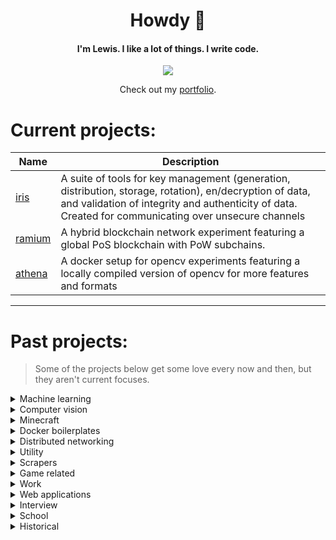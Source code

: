 <h1 align="center">Howdy 🤠</h1>
<h4 align="center">I'm Lewis. I like a lot of things. I write code.</h4>
<p align="center">
  <img src="https://github.com/ramity/ramity/assets/8001375/30202e7d-d2a7-4fd4-9792-dbb01c460ca6">
</p>
<p align="center">
  Check out my <a href="https://ramity.github.io/portfolio/">portfolio</a>.
</p>

# Current projects:

| Name | Description |
| --- | --- |
| [iris](https://github.com/ramity/iris) | A suite of tools for key management (generation, distribution, storage, rotation), en/decryption of data, and validation of integrity and authenticity of data. Created for communicating over unsecure channels |
| [ramium](https://github.com/ramity/ramium) | A hybrid blockchain network experiment featuring a global PoS blockchain with PoW subchains. |
| [athena](https://github.com/ramity/athena) | A docker setup for opencv experiments featuring a locally compiled version of opencv for more features and formats |

---

# Past projects:

> Some of the projects below get some love every now and then, but they aren't current focuses.

<details>
  <summary>Machine learning</summary>

| Name | Description |
| --- | --- |
| [VED pwn](https://github.com/ramity/VED-pwn) | An ML experiment showing vehicle OBDII data is a uniquely identifiable. Utilizes the VED dataset detailed [here](https://arxiv.org/abs/1905.02081) |
</details>

<details>
  <summary>Computer vision</summary>

| Name | Description |
| --- | --- | 
| [apexCV](https://github.com/ramity/apexcv) | [Incomplete] A computer vision framework/toolset for scraping Apex Legends videos for meaningful data and statistics over time |
| [opencv table detection](https://github.com/ramity/opencv-table-detection) | A simple table detection apporach created entirely with opencv |
| [lane detection](https://github.com/ramity/lane-detection) | A simple lane detection program created entirely with opencv |
| [opencv text detection](https://github.com/ramity/opencv-text-detection) | A simple text detection approach created entirely with opencv |
| [edge detection comparison](https://github.com/ramity/edge-detection-comparison) | A simple script to compare different forms of edge detection with opencv |
| [optical flow](https://github.com/ramity/optical-flow) | A simple script to perform optical flow with opencv |
</details>

<details>
  <summary>Minecraft</summary>

| Name | Description |
| --- | --- | 
| [minecraft](https://github.com/ramity/minecraft) | A dockerized vanilla minecraft setup. |
| [vault hunters 3](https://github.com/ramity/vault-hunters-3) | A painless and fully featured dockerized server for the Vault Hunters 3 modpack. Now with ramdisk support! |
</details>

<details>
  <summary>Docker boilerplates</summary>

| Name | Description |
| --- | --- | 
| [DLNA-kickstart](https://github.com/ramity/DLNA-kickstart) | A repo to kickstart a [D]ocker powered [L]inux image running a [N]ode [N]ativescript [A]ngular stack. |
| [DLAMPS-kickstart](https://github.com/ramity/DLAMPS-kickstart) | A repo to kickstart a [D]ocker powered [L]inux image running an [A]pache [M]ySQL [P]HP [S]ymfony stack. |
| [soothsayer](https://github.com/ramity/soothsayer) | A simple flask boilerplate for quickly creating web accessible applications created during my walmart internship. |
</details>

<details>
  <summary>Distributed networking</summary>

| Name | Description |
| --- | --- | 
| [theia](https://github.com/ramity/theia) | [Incomplete] A stab at allowing opencv operations to be performed by a pool of machines. |
</details>
<details>
  <summary>Utility</summary>

| Name | Description |
| --- | --- | 
| [ssh-scripts](https://github.com/ramity/ssh-scripts) | Dead simple ssh-agent start and stop scripts to prevent terminals from creating multiple ssh-agent processes |
| [virtual-host-manager](https://github.com/ramity/virtual-host-manager) | Client based interface to quickly set up virtual hosts on development machines |
</details>

<details>
  <summary>Scrapers</summary>

| Name | Description |
| --- | --- |
| [discord wordle processor](https://github.com/ramity/discord-wordle-processor) | Discover your discord server's Wordle leaderboard and finally settle who reigns supreme! Calculate detailed statistics from shared results like share count, current and max streak, weighted score, offByOne count, average % per guess, and more! |
| [potflip](https://github.com/ramity/potflip) | [Deprecated] RSbuddy is no longer supported. See README for notice. This repo contains a few php scripts to assist in flipping potions for a profit in osrs using the rsbuddy API. See README for example output. |
| [wowah](https://github.com/ramity/wowah) | [Deprecated] A simple data scraper for loading and parsing the WoW auction house api. |
| [twitchScrape](https://github.com/ramity/TwitchScrape) | A twitch stream data scraper that enables side-by-side parsing of the downloaded byte stream with opencv. |
| [typho](https://github.com/ramity/typho) | [Incomplete] The beginnings of a stock data scraper that cross-references alphaadvantage stock data and google trend data |
| [trade-paint](https://github.com/ramity/trade-paint) | [Incomplete] A simple autolist.com scraper to populate and filter available vehicles |
</details>

<details>
  <summary>Game related</summary>

| Name | Description |
| --- | --- | 
| [world-sim](https://github.com/ramity/world-sim) | [Incomplete] The beginnings of the backend for a game that never quite took off. Left for reference |
| [Bent](https://github.com/ramity/Bent) | A simple game that uses a php websocket backend and electron frontend + three.js for rendering. |
| [Bent-Client](https://github.com/ramity/Bent-Client) | An electron client for a simple game |
| [js-map-generator](https://github.com/ramity/js-map-generator) | Simple but effective rogue-like map generator. Featured on my LinkedIn. View [here](http://ramity.github.io/js-map-generator/) |
</details>

<details>
  <summary>Work</summary>

| Name | Description |
| --- | --- | 
| [CTTP-Lab-Cert](https://github.com/ramity/CTTP-Lab-Cert) | [Deprecated] - Moved to private phabricator repo. One of my first projects at CTTP. Left for reference. Features a self created google spreadsheet clone for managing lab certifications |
| [Storyline-AJAX-integration](https://github.com/ramity/Storyline-AJAX-integration) | Sweet and simple AJAX implementation to hack in functionality of getting grade values out of a Storyline application. |
</details>

<details>
  <summary>Web applications</summary>

| Name | Description |
| --- | --- | 
| [micro](https://github.com/ramity/micro) | [Incomplete] The beginnings of a micro management interface for logging and inventorying food, clothes, and events. Left for reference and inspiration |
| [assistant](https://github.com/ramity/assistant) | [Incomplete] A simple micromanager for managing food, finances, closet, and time tracking |
</details>

<details>
  <summary>Interview</summary>

| Name | Description |
| --- | --- | 
| [supply-pike-interview](https://github.com/ramity/supply-pike-interview) | Timed programming interview questions from local software development firm, Supply Pike. |
</details>

<details>
  <summary>School</summary>

| Name | Description |
| --- | --- | 
| [Caesar-Cipher](https://github.com/ramity/Caesar-Cipher) | Sweet and simple sub 70 line functioning and interactive Caesar Cipher written in MIPS32 assembly |
| [CSCE-4853-HW5](https://github.com/ramity/CSCE-4853-HW5) | Interactive single-threaded SHA256 brute force password cracking tool given known hash and configurable password rules (min and max length, character set, salt, and more). |
| [CSCE-2004-HW6](https://github.com/ramity/CSCE-2004-HW6) | Solution, instructions, and helper code for Programming Foundations I's homework 6 |
| [phabricator-setup-doc](https://github.com/ramity/phabricator-setup-doc) | A fancy phabricator setup doc created for a technical writing class. |
| [CSCE-5703-HW](https://github.com/ramity/CSCE-5703-HW) | Homeworks from CSCE-5703 |
| [CSCE-5563-HW3](https://github.com/ramity/CSCE-5563-HW3) | Two pytorch projects: "dl3-actual" being GRU with a self defined backward propagation method, and "dl3-bonus" being a bidirectional LSTM using the highly undocumented nn.CTCLoss function to solve MNIST |
| [CSCE-5693-lab-2](https://github.com/ramity/CSCE-5693-lab-2) | GPU programming lab 2 |
| [capstone](https://github.com/ramity/capstone) | A simple pure CV approach for the autonomous navigation of a standardized robotics playing field. |
| [CSCE-4813-HW1](https://github.com/ramity/CSCE-4813-HW1) | Computer graphics homework #1 detailed [here](http://www.csce.uark.edu/~jgauch/4813/S19/projects/project1/project1.pdf) |
| [algo-hw9](https://github.com/ramity/algo-hw9) | Algorithms homework #9 |
| [algo-hw7](https://github.com/ramity/algo-hw7) | Algorithms homework #7 |
| [algo-hw4](https://github.com/ramity/algo-hw4) | Algorithms homework #4 |
| [AVL-tree](https://github.com/ramity/AVL-tree) | A simple AVL tree implemented in c++. For more details see: https://en.wikipedia.org/wiki/AVL_tree |
| [CSCE-4523-HW](https://github.com/ramity/CSCE-4523-HW) | Repo containing all homeworks for completed Database Management Systems class |
| [spring-2018-notes](https://github.com/ramity/spring-2018-notes) | Notes covering software engineering (CSCE 3513), autonomous robotics (CSCE 4013), advanced data structures (CSCE 4263), database management systems (CSCE 4523), and some miscellaneous ramblings |
| [Trees](https://github.com/ramity/Trees) | BST and AVL trees implemented in c++. For more details see: https://en.wikipedia.org/wiki/Binary_search_tree https://en.wikipedia.org/wiki/AVL_tree |
| [CSCE-4013-hw2](https://github.com/ramity/CSCE-4013-hw2) | The second homework assignment for the Autonomous Robotics course |
| [VectorInt](https://github.com/ramity/VectorInt) | A school project driven integer specific clone of the famous C++ vector class |
| [RegisterClient](https://github.com/ramity/RegisterClient) | Register client (Android app) for accessing the server-side API. Developed using Android Studio. |
| [RegisterAPI-Java](https://github.com/ramity/RegisterAPI-Java) | Server-side register API. Developed in Java (w/ Spring) using the Eclipse IDE. Mavenized. |
| [RegisterAPIDataDefinition](https://github.com/ramity/RegisterAPIDataDefinition) | SQL to create the backing database for the Register API project. |
| [Producer-Consumer](https://github.com/ramity/Producer-Consumer) | A multi-threaded producer-consumer implementation utilizing a shared bounded buffer. Created for an assignment. Written in java |
| [CSCE-2014-lab13](https://github.com/ramity/CSCE-2014-lab13) | Programming Foundations II - Lab 13 |
| [CSCE-2014-A1](https://github.com/ramity/CSCE-2014-A1) | Programming Foundations II - Assignment 1 |
| [CSCE-2004-Lab13](https://github.com/ramity/CSCE-2004-Lab13) | Programming Foundations I - Lab 13 |
| [CSCE-2004-Lab12](https://github.com/ramity/CSCE-2004-Lab12) | Programming Foundations I - Lab 12 |
| [CSCE-2004-Lab11](https://github.com/ramity/CSCE-2004-Lab11) | Programming Foundations I - Lab 11 |
| [CSCE-2004-A7](https://github.com/ramity/CSCE-2004-A7) | Programming Foundations I - Assignment 7 |
| [CSCE-2004-A6](https://github.com/ramity/CSCE-2004-A6) | Programming Foundations I - Assignment 6 |
| [CSCE-2004-A5](https://github.com/ramity/CSCE-2004-A5) | Programming Foundations I - Assignment 5 |
| [CSCE-2004-Lab10](https://github.com/ramity/CSCE-2004-Lab10) | Programming Foundations I - Lab 10 |
| [CSCE-2004-Lab09](https://github.com/ramity/CSCE-2004-Lab09) | Programming Foundations I - Lab 9 |
| [CSCE-2004-Lab08](https://github.com/ramity/CSCE-2004-Lab08) | Programming Foundations I - Lab 8 |
| [CSCE-2004-Lab07](https://github.com/ramity/CSCE-2004-Lab07) | Programming Foundations I - Lab 7 |
| [CSCE-2004-Lab06](https://github.com/ramity/CSCE-2004-Lab06) | Programming Foundations I - Lab 6 |
| [CSCE-2004-Lab05](https://github.com/ramity/CSCE-2004-Lab05) | Programming Foundations I - Lab 5 |
| [CSCE-2004-Lab04](https://github.com/ramity/CSCE-2004-Lab04) | Programming Foundations I - Lab 4 |
| [CSCE-2004-Lab03](https://github.com/ramity/CSCE-2004-Lab03) | Programming Foundations I - Lab 3 |
| [CSCE-2004-Lab02](https://github.com/ramity/CSCE-2004-Lab02) | Programming Foundations I - Lab 2 |
| [CSCE-2004-Lab01](https://github.com/ramity/CSCE-2004-Lab01) | Programming Foundations I - Lab 1 |
| [CSCE-2004-A4](https://github.com/ramity/CSCE-2004-A4) | Programming Foundations I - Assignment 4 |
| [CSCE-2004-A3](https://github.com/ramity/CSCE-2004-A3) | Programming Foundations I - Assignment 3 |
| [CSCE-2004-A2](https://github.com/ramity/CSCE-2004-A2) | Programming Foundations I - Assignment 2 |
| [CSCE-2004-A1](https://github.com/ramity/CSCE-2004-A1) | Programming Foundations I - Assignment 1 |
| [GNEG-1103-electronics](https://github.com/ramity/GNEG-1103-electronics) | Some simple Arduino scripts created for the electronics section of the general engineering course. |
</details>

<details>
  <summary>Historical</summary>

| Name | Description |
| --- | --- | 
| [faceswap](https://github.com/ramity/faceswap) | Non official project based on original /r/Deepfakes thread. |
| [Mirai](https://github.com/ramity/Mirai) | Source code from the original mirai botnet hack forum post. Prior to its release on the forum, it was attributed to having created some of the largest botnets and DDoS attacks ever seen. It was formative in IoT manufactures cleaning up their act in the use of factory default usernames and passwords. |
</details>
